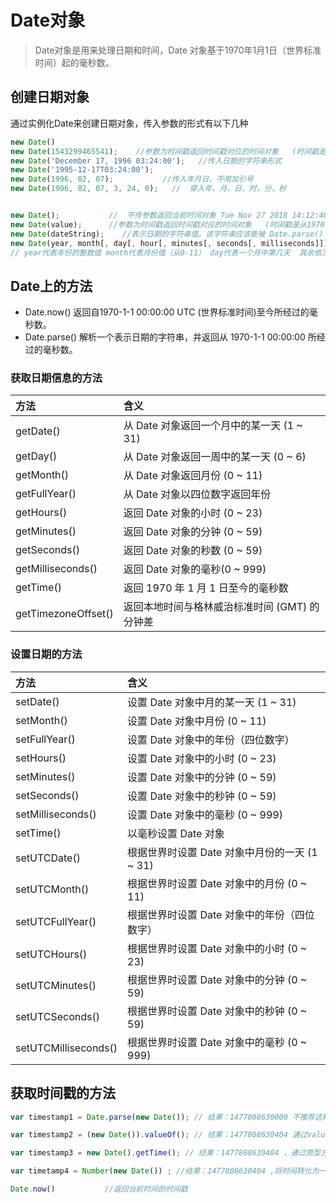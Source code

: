 # Date对象

> Date对象是用来处理日期和时间，Date 对象基于1970年1月1日（世界标准时间）起的毫秒数。

## 创建日期对象

通过实例化Date来创建日期对象，传入参数的形式有以下几种

```js
new Date()
new Date(1543299465541);    //参数为时间戳返回时间戳对应的时间对象   (时间戳是从1970年1月1日开始的毫秒数 )
new Date('December 17, 1996 03:24:00');   //传入日期的字符串形式
new Date('1995-12-17T03:24:00');
new Date(1996, 02, 07);           //传入年月日，不用加引号
new Date(1996, 02, 07, 3, 24, 0);   //  穿入年，月，日，时，分，秒


new Date();           //  不传参数返回当前时间对象 Tue Nov 27 2018 14:12:40 GMT+0800 (中国标准时间)
new Date(value);      //参数为时间戳返回时间戳对应的时间对象   (时间戳是从1970年1月1日开始的毫秒数 )
new Date(dateString);    //表示日期的字符串值。该字符串应该能被 Date.parse() 方法识别
new Date(year, month[, day[, hour[, minutes[, seconds[, milliseconds]]]]]);
// year代表年份的整数值 month代表月份值（从0-11） day代表一个月中第几天  其余依次分别代表小时，分钟，秒，毫秒
```

## Date上的方法

- Date.now() 返回自1970-1-1 00:00:00 UTC (世界标准时间)至今所经过的毫秒数。
- Date.parse() 解析一个表示日期的字符串，并返回从 1970-1-1 00:00:00 所经过的毫秒数。

### 获取日期信息的方法

| 方法                | 含义                                          |
| :------------------ | :-------------------------------------------- |
| getDate()           | 从 Date 对象返回一个月中的某一天 (1 ~ 31)     |
| getDay()            | 从 Date 对象返回一周中的某一天 (0 ~ 6)        |
| getMonth()          | 从 Date 对象返回月份 (0 ~ 11)                 |
| getFullYear()       | 从 Date 对象以四位数字返回年份                |
| getHours()          | 返回 Date 对象的小时 (0 ~ 23)                 |
| getMinutes()        | 返回 Date 对象的分钟 (0 ~ 59)                 |
| getSeconds()        | 返回 Date 对象的秒数 (0 ~ 59)                 |
| getMilliseconds()   | 返回 Date 对象的毫秒(0 ~ 999)                 |
| getTime()           | 返回 1970 年 1 月 1 日至今的毫秒数            |
| getTimezoneOffset() | 返回本地时间与格林威治标准时间 (GMT) 的分钟差 |

### 设置日期的方法

| 方法                 | 含义                                          |
| :------------------- | :-------------------------------------------- |
| setDate()            | 设置 Date 对象中月的某一天 (1 ~ 31)           |
| setMonth()           | 设置 Date 对象中月份 (0 ~ 11)                 |
| setFullYear()        | 设置 Date 对象中的年份（四位数字）            |
| setHours()           | 设置 Date 对象中的小时 (0 ~ 23)               |
| setMinutes()         | 设置 Date 对象中的分钟 (0 ~ 59)               |
| setSeconds()         | 设置 Date 对象中的秒钟 (0 ~ 59)               |
| setMilliseconds()    | 设置 Date 对象中的毫秒 (0 ~ 999)              |
| setTime()            | 以毫秒设置 Date 对象                          |
| setUTCDate()         | 根据世界时设置 Date 对象中月份的一天 (1 ~ 31) |
| setUTCMonth()        | 根据世界时设置 Date 对象中的月份 (0 ~ 11)     |
| setUTCFullYear()     | 根据世界时设置 Date 对象中的年份（四位数字）  |
| setUTCHours()        | 根据世界时设置 Date 对象中的小时 (0 ~ 23)     |
| setUTCMinutes()      | 根据世界时设置 Date 对象中的分钟 (0 ~ 59)     |
| setUTCSeconds()      | 根据世界时设置 Date 对象中的秒钟 (0 ~ 59)     |
| setUTCMilliseconds() | 根据世界时设置 Date 对象中的毫秒 (0 ~ 999)    |

## 获取时间戳的方法

```js
var timestamp1 = Date.parse(new Date()); // 结果：1477808630000 不推荐这种办法，毫秒级别的数值被转化为000

var timestamp2 = (new Date()).valueOf(); // 结果：1477808630404 通过valueOf()函数返回指定对象的原始值获得准确的时间戳值

var timestamp3 = new Date().getTime(); // 结果：1477808630404 ，通过原型方法直接获得当前时间的毫秒值，准确

var timetamp4 = Number(new Date()) ; //结果：1477808630404 ,将时间转化为一个number类型的数值，即时间戳

Date.now()           //返回当前时间的时间戳
```
